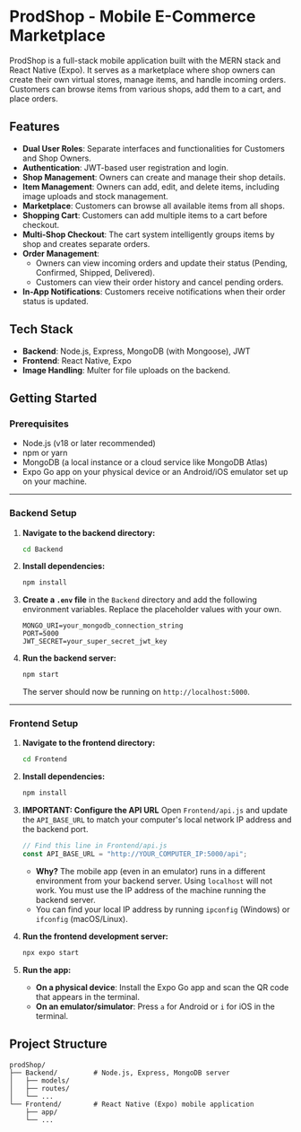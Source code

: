 # ProdShop - Mobile E-Commerce Marketplace

ProdShop is a full-stack mobile application built with the MERN stack and React Native (Expo). It serves as a marketplace where shop owners can create their own virtual stores, manage items, and handle incoming orders. Customers can browse items from various shops, add them to a cart, and place orders.

## Features

- **Dual User Roles**: Separate interfaces and functionalities for Customers and Shop Owners.
- **Authentication**: JWT-based user registration and login.
- **Shop Management**: Owners can create and manage their shop details.
- **Item Management**: Owners can add, edit, and delete items, including image uploads and stock management.
- **Marketplace**: Customers can browse all available items from all shops.
- **Shopping Cart**: Customers can add multiple items to a cart before checkout.
- **Multi-Shop Checkout**: The cart system intelligently groups items by shop and creates separate orders.
- **Order Management**:
  - Owners can view incoming orders and update their status (Pending, Confirmed, Shipped, Delivered).
  - Customers can view their order history and cancel pending orders.
- **In-App Notifications**: Customers receive notifications when their order status is updated.

## Tech Stack

- **Backend**: Node.js, Express, MongoDB (with Mongoose), JWT
- **Frontend**: React Native, Expo
- **Image Handling**: Multer for file uploads on the backend.

## Getting Started

### Prerequisites

- Node.js (v18 or later recommended)
- npm or yarn
- MongoDB (a local instance or a cloud service like MongoDB Atlas)
- Expo Go app on your physical device or an Android/iOS emulator set up on your machine.

---

### Backend Setup

1.  **Navigate to the backend directory:**

    ```bash
    cd Backend
    ```

2.  **Install dependencies:**

    ```bash
    npm install
    ```

3.  **Create a `.env` file** in the `Backend` directory and add the following environment variables. Replace the placeholder values with your own.

    ```env
    MONGO_URI=your_mongodb_connection_string
    PORT=5000
    JWT_SECRET=your_super_secret_jwt_key
    ```

4.  **Run the backend server:**
    ```bash
    npm start
    ```
    The server should now be running on `http://localhost:5000`.

---

### Frontend Setup

1.  **Navigate to the frontend directory:**

    ```bash
    cd Frontend
    ```

2.  **Install dependencies:**

    ```bash
    npm install
    ```

3.  **IMPORTANT: Configure the API URL**
    Open `Frontend/api.js` and update the `API_BASE_URL` to match your computer's local network IP address and the backend port.

    ```javascript
    // Find this line in Frontend/api.js
    const API_BASE_URL = "http://YOUR_COMPUTER_IP:5000/api";
    ```

    - **Why?** The mobile app (even in an emulator) runs in a different environment from your backend server. Using `localhost` will not work. You must use the IP address of the machine running the backend server.
    - You can find your local IP address by running `ipconfig` (Windows) or `ifconfig` (macOS/Linux).

4.  **Run the frontend development server:**

    ```bash
    npx expo start
    ```

5.  **Run the app:**
    - **On a physical device**: Install the Expo Go app and scan the QR code that appears in the terminal.
    - **On an emulator/simulator**: Press `a` for Android or `i` for iOS in the terminal.

## Project Structure

```
prodShop/
├── Backend/         # Node.js, Express, MongoDB server
│   ├── models/
│   ├── routes/
│   └── ...
└── Frontend/        # React Native (Expo) mobile application
    ├── app/
    └── ...
```
